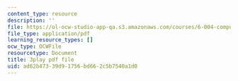 ```yaml
---
content_type: resource
description: ''
file: https://ol-ocw-studio-app-qa.s3.amazonaws.com/courses/6-004-computation-structures-spring-2017/ad62b47339d91756bd662c5b7540a1d0_9M0dd86FUoA.pdf
file_type: application/pdf
learning_resource_types: []
ocw_type: OCWFile
resourcetype: Document
title: 3play pdf file
uid: ad62b473-39d9-1756-bd66-2c5b7540a1d0
---
```

